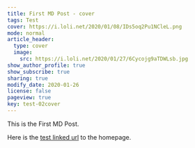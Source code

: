 ```yaml
---
title: First MD Post - cover
tags: Test
cover: https://i.loli.net/2020/01/08/IDs5oq2Pu1NCleL.png
mode: normal
article_header:
  type: cover
  image:
    src: https://i.loli.net/2020/01/27/6Cycojg9aTDWLsb.jpg
show_author_profile: true
show_subscribe: true
sharing: true
modify_date: 2020-01-26
license: false
pageview: true
key: test-02cover
---
```


This is the First MD Post.
<!--more-->

Here is the [test linked url](https://zmei.moe) to the homepage.